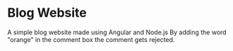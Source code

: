 # Blog Website
A simple blog website made using Angular and Node.js
By adding the word "orange" in the comment box the comment gets rejected.
